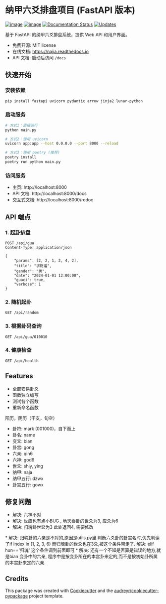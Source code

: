 纳甲六爻排盘项目 (FastAPI 版本)
================

[![image](https://img.shields.io/pypi/v/najia.svg)](https://pypi.python.org/pypi/najia)
[![image](https://img.shields.io/travis/bopo/najia.svg)](https://travis-ci.org/bopo/najia)
[![Documentation Status](https://readthedocs.org/projects/najia/badge/?version=latest)](https://najia.readthedocs.io/en/latest/?badge=latest)
[![Updates](https://pyup.io/repos/github/bopo/najia/shield.svg)](https://pyup.io/repos/github/bopo/najia/)

基于 FastAPI 的纳甲六爻排盘系统，提供 Web API 和用户界面。

-   免费开源: MIT license
-   在线文档: <https://najia.readthedocs.io>
-   API 文档: 启动后访问 `/docs`

## 快速开始

### 安装依赖
```bash
pip install fastapi uvicorn pydantic arrow jinja2 lunar-python
```

### 启动服务
```bash
# 方式1：直接运行
python main.py

# 方式2：使用 uvicorn
uvicorn app:app --host 0.0.0.0 --port 8000 --reload

# 方式3：使用 poetry (推荐)
poetry install
poetry run python main.py
```

### 访问服务
- 主页: http://localhost:8000
- API 文档: http://localhost:8000/docs
- 交互式文档: http://localhost:8000/redoc

## API 端点

### 1. 起卦排盘
```http
POST /api/gua
Content-Type: application/json

{
    "params": [2, 2, 1, 2, 4, 2],
    "title": "求财运",
    "gender": "男",
    "date": "2024-01-01 12:00:00",
    "guaci": true,
    "verbose": 1
}
```

### 2. 随机起卦
```http
GET /api/random
```

### 3. 根据卦码查询
```http
GET /api/gua/010010
```

### 4. 健康检查
```http
GET /api/health
```

Features
--------

-   全部安易卦爻
-   函数独立编写
-   测试各个函数
-   重新命名函数

阳历，阴历（干支，旬空）

-   卦符: mark (001000)，自下而上
-   卦名: name
-   变爻: bian
-   卦宫: gong
-   六亲: qin6
-   六神: god6
-   世爻: shiy, ying
-   纳甲: naja
-   纳甲五行: dzwx
-   卦宫五行: gowx

修复问题
--------

-   解决: 六神不对
-   解决: 世应也有点小BUG , 地天泰卦的世爻为3, 应爻为6
-   解决: 归魂卦世爻为3 此处返回4, 需要修改

\* 解决: 归魂卦的六亲是不对的,原因是utils.py里
判断六爻卦的卦宫名时,优先判读了if index in (1, 2, 3, 6)
而归魂卦的世爻也在3爻,被这个条件带走了. 解决: elif hun==\'归魂\'
这个条件调到前面即可 \* 解决: 还有一个不知是否算是错误的地方,就是bian
变卦中的六亲,
程序中是按变卦所在的本宫卦来定的,而不是按初始卦所属的本宫卦来定的六亲.

Credits
-------

This package was created with
[Cookiecutter](https://github.com/audreyr/cookiecutter) and the
[audreyr/cookiecutter-pypackage](https://github.com/audreyr/cookiecutter-pypackage)
project template.
